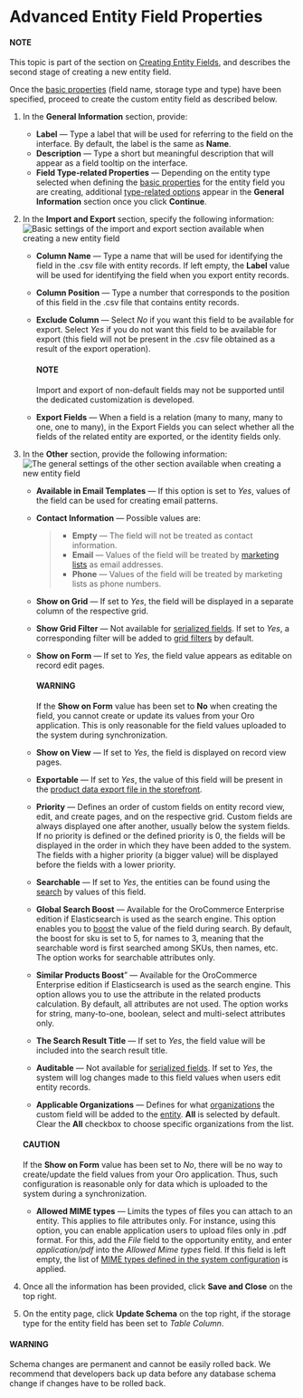 <a id="admin-guide-create-entity-fields-advanced"></a>

# Advanced Entity Field Properties

#### NOTE
This topic is part of the section on [Creating Entity Fields](index.md#admin-guide-create-entity-fields), and describes the second stage of creating a new entity field.

Once the [basic properties](entity-fields-basic-properties.md#admin-guide-create-entity-fields-basic) (field name, storage type and type) have been specified, proceed to create the custom entity field as described below.

1. In the **General Information** section, provide:
   * **Label** — Type a label that will be used for referring to the field on the interface. By default, the label is the same as **Name**.
   * **Description** — Type a short but meaningful description that will appear as a field tooltip on the interface.
   * **Field Type-related Properties** — Depending on the entity type selected when defining the [basic properties](entity-fields-basic-properties.md#admin-guide-create-entity-fields-basic) for the entity field you are creating, additional [type-related options](entity-field-type-related-properties.md#admin-guide-create-entity-fields-type-related) appear in the **General Information** section once you click **Continue**.
2. In the **Import and Export** section, specify the following information:
   ![Basic settings of the import and export section available when creating a new entity field](user/img/system/entity_management/entity_field_import_and_export.png)
   * **Column Name** — Type a name that will be used for identifying the field in the .csv file with entity records. If left empty, the **Label** value will be used for identifying the field when you export entity records.
   * **Column Position** — Type a number that corresponds to the position of this field in the .csv file that contains entity records.
   * **Exclude Column** — Select *No* if you want this field to be available for export. Select *Yes* if you do not want this field to be available for export (this field will not be present in the .csv file obtained as a result of the export operation).

     #### NOTE
     Import and export of non-default fields may not be supported until the dedicated customization is developed.
   * **Export Fields** — When a field is a relation (many to many, many to one, one to many), in the Export Fields you can select whether all the fields of the related entity are exported, or the identity fields only.
     > <!-- comment: May apply to import as well. Not confirmed. -->
3. In the **Other** section, provide the following information:
   ![The general settings of the other section available when creating a new entity field](user/img/system/entity_management/entity_field_other.png)
   * **Available in Email Templates** — If this option is set to *Yes*, values of the field can be used for creating email patterns.
   * **Contact Information** — Possible values are:
     > - **Empty** — The field will not be treated as contact information.
     > - **Email** — Values of the field will be treated by [marketing lists](../../../marketing/marketing-lists/index.md#user-guide-marketing-lists) as email addresses.
     > - **Phone** — Values of the field will be treated by marketing lists as phone numbers.
   * **Show on Grid** — If set to *Yes*, the field will be displayed in a separate column of the respective grid.
   * **Show Grid Filter** — Not available for [serialized fields](../../../../../backend/entities/extend-entities/serialized-fields.md#book-entities-extended-entities-serialized-fields). If set to *Yes*, a corresponding filter will be added to [grid filters](../../../getting-started/navigation/record-tables.md#doc-grids-actions-filters) by default.
   * **Show on Form** — If set to *Yes*, the field value appears as editable on record edit pages.

     #### WARNING
     If the **Show on Form** value has been set to **No** when creating the field, you cannot create or update its values from your Oro application. This is only reasonable for the field values uploaded to the system during synchronization.
   * **Show on View** — If set to *Yes*, the field is displayed on record view pages.
   * **Exportable** — If set to *Yes*, the value of this field will be present in the [product data export file in the storefront](../../configuration/commerce/product/global-customer-settings.md#sys-commerce-product-customer-settings).
   * **Priority** — Defines an order of custom fields on entity record view, edit, and create pages, and on the respective grid. Custom fields are always displayed one after another, usually below the system fields. If no priority is defined or the defined priority is 0, the fields will be displayed in the order in which they have been added to the system. The fields with a higher priority (a bigger value) will be displayed before the fields with a lower priority.
   * **Searchable** — If set to *Yes*, the entities can be found using the [search](../../../../concept-guides/catalog-promotions/search/index.md#user-guide-getting-started-search) by values of this field.
   * **Global Search Boost** — Available for the OroCommerce Enterprise edition if Elasticsearch is used as the search engine. This option enables you to [boost](../../../../../bundles/commerce/WebsiteElasticSearchBundle/attributes-boost.md#bundle-docs-commerce-website-elastic-search-bundle-attributes-boost) the value of the field during search. By default, the boost for sku is set to 5, for names to 3, meaning that the searchable word is first searched among SKUs, then names, etc. The option works for searchable attributes only.
   * **Similar Products Boost**” — Available for the OroCommerce Enterprise edition if Elasticsearch is used as the search engine. This option allows you to use the attribute in the related products calculation. By default, all attributes are not used. The option works for string, many-to-one, boolean, select and multi-select attributes only.
   * **The Search Result Title** — If set to *Yes*, the field value will be included into the search result title.
   * **Auditable** — Not available for [serialized fields](../../../../../backend/entities/extend-entities/serialized-fields.md#book-entities-extended-entities-serialized-fields). If set to *Yes*, the system will log changes made to this field values when users edit entity records.
   * **Applicable Organizations** — Defines for what [organizations](../../../../glossary.md#term-Organization) the custom field will be added to the [entity](../../../../glossary.md#term-Entity). **All** is selected by default. Clear the **All** checkbox to choose specific organizations from the list.

   #### CAUTION
   If the **Show on Form** value has been set to *No*, there will be no way to create/update the field values from your Oro application. Thus, such configuration is reasonable only for data which is uploaded to the system during a synchronization.

   * **Allowed MIME types** — Limits the types of files you can attach to an entity. This applies to file attributes only. For instance, using this option, you can enable application users to upload files only in .pdf format. For this, add the *File* field to the opportunity entity, and enter *application/pdf* into the *Allowed Mime types* field. If this field is left empty, the list of [MIME types defined in the system configuration](../../configuration/system/general-setup/upload.md#admin-configuration-upload-settings) is applied.
4. Once all the information has been provided, click **Save and Close** on the top right.
5. On the entity page, click **Update Schema** on the top right, if the storage type for the entity field has been set to *Table Column*.

#### WARNING
Schema changes are permanent and cannot be easily rolled back. We recommend that developers back up data before any database schema change if changes have to be rolled back.

